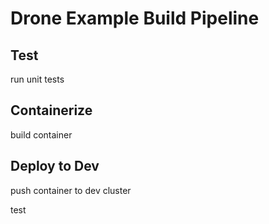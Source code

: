 # Drone Example Build Pipeline

## Test
run unit tests

## Containerize
build container

## Deploy to Dev
push container to dev cluster

test

